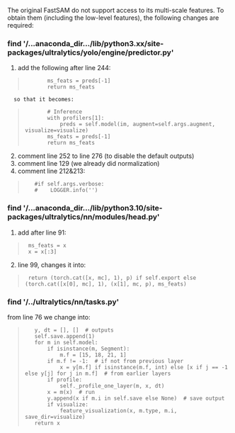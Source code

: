 
The original FastSAM do not support access to its multi-scale features. To obtain them (including the low-level features),
the following changes are required:

### find '/...anaconda_dir.../lib/python3.xx/site-packages/ultralytics/yolo/engine/predictor.py'
   
   1. add the following after line 244:   
>            ms_feats = preds[-1]
>            return ms_feats
            
      so that it becomes:
   
>            # Inference
>            with profilers[1]:
>                preds = self.model(im, augment=self.args.augment, visualize=visualize)
>            ms_feats = preds[-1]
>            return ms_feats
            
   2. comment line 252 to line 276 (to disable the default outputs)
   3. comment line 129 (we already did normalization)
   4. comment line 212&213:
>        #if self.args.verbose:
>        #    LOGGER.info('')
   
### find '/...anaconda_dir.../lib/python3.10/site-packages/ultralytics/nn/modules/head.py'
   1. add after line 91:   
>      ms_feats = x
>      x = x[:3]
      
   2. line 99, changes it into:
>      return (torch.cat([x, mc], 1), p) if self.export else (torch.cat([x[0], mc], 1), (x[1], mc, p), ms_feats)

### find '/../ultralytics/nn/tasks.py'
   from line 76 we change into:
>        y, dt = [], []  # outputs
>        self.save.append(1)
>        for m in self.model:
>            if isinstance(m, Segment):
>                m.f = [15, 18, 21, 1]
>            if m.f != -1:  # if not from previous layer
>                x = y[m.f] if isinstance(m.f, int) else [x if j == -1 else y[j] for j in m.f]  # from earlier layers
>            if profile:
>                self._profile_one_layer(m, x, dt)
>            x = m(x)  # run
>            y.append(x if m.i in self.save else None)  # save output
>            if visualize:
>                feature_visualization(x, m.type, m.i, save_dir=visualize)
>        return x
